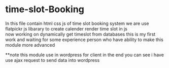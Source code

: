 # time-slot-Booking

In this file contain html css js of time slot booking system
we are use flatpickr js libarary to create calender
render time slot in js  
now working on dynamically get timeslot from databases 
this is my first work and waiting for some experience person who have ability to make this module more advanced 

**note
this module use in wordpress for client 
in the end you can see i have use ajax request to send data into wordpress
